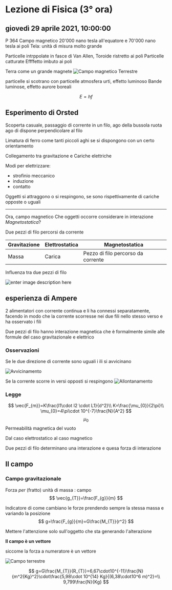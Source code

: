 # Lezione di Fisica (3° ora)

## giovedì 29 aprile 2021, 10:00:00
P 364
Campo magnetico 
20'000 nano tesla all'equatore
e 70'000 nano tesla ai poli
Tela: unità di misura molto grande

Particelle intrppolate in fasce di Van Allen, Toroide ristretto ai poli
Particelle catturate
Effffetto imbuto ai poli

Terra come un grande magnete
![Campo magnetico Terrestre](https://i.imgur.com/BDIYt7b.jpg)

particelle si scotrano con particelle atmosfera
urti, effetto luminoso
Bande luminose, effetto aurore boreali

$$
E=hf
$$
## Esperimento di Orsted
Scoperta casuale, passaggio di corrente in un filo, ago della bussola ruota
ago di dispone perpendicolare al filo

Limatura di ferro  come tanti piccoli aghi se si dispongono con un certo orientamento

Collegamento tra gravitazione e Cariche elettriche


Modi per elettrizzare:
* strofinio meccanico
* induzione
* contatto

Oggetti si attraggono o si respingono, se sono rispettivamente di cariche opposte  o uguali

---

Ora, campo magnetico
Che oggetti occorre considerare in interazione *Magnetostatica*?

Due pezzi di filo percorsi da corrente

|Gravitazione|Elettrostatica|Magnetostatica|
|---------------|-----------|--------------|
|Massa|Carica|Pezzo di filo percorso da corrente|


Influenza tra due pezzi di filo

![enter image description here](https://i.imgur.com/hHHbyiu.jpg)

## esperienza di Ampere
2 alimentatori con corrente continua e li ha connessi separatamente, facendo in modo che la corrente scorresse nei due fili nello stesso verso e ha osservato i fili

Due pezzi di filo hanno interazione magnetica che è formalmente simile alle formule del caso gravitazionale e elettrico

### Osservazioni

Se le due direzione di corrente sono uguali i ili si avvicinano

![Avvicinamento](https://i.imgur.com/jVDCmEk.jpg)

Se la corrente scorre in versi opposti si respingono
![Allontanamento](https://i.imgur.com/WHVDm0P.jpg)

### Legge
$$
\vec{F_{m}}=K\frac{I1\cdot I2 \cdot L1}{d^2}\\
K=\frac{\mu_{0}}{2\pi}\\
\mu_{0}=4\pi\cdot 10^{-7}\frac{N}{A^2}
$$
$$\mu_{0}
$$
Permeabilità magnetica del vuoto


Dal caso elettrostatico al caso magnetico

Due pezzi di filo determinano una interazione e quesa forza di interazione 
## Il campo
### Campo gravitazionale
Forza *per* (fratto) unità di massa : campo
$$
\vec{g_{T}}=\frac{F_{g}}{m}
$$

Indicatore di come cambiano le forze prendendo sempre la stessa massa e variando la posizione
$$
g=\frac{F_{g}}{m}=G\frac{M_{T}}{r^2}
$$

Mettere l'attenzione solo sull'oggetto che sta generando l'alterazione


**Il campo è un vettore**

siccome la forza a numeratore è un vettore


![Campo terrestre](https://i.imgur.com/8CYQkE0.jpg)

$$
g=G\frac{M_{T}}{R_{T}}=6,67\cdot10^{-11}\frac{N}{m^2{Kg}^2}\cdot\frac{5,98\cdot 10^{14} Kg}{(6,38\cdot10^6 m)^2}=\\
9,799\frac{N}{Kg}
$$
<!--stackedit_data:
eyJoaXN0b3J5IjpbLTEyOTAwMzM0MDcsMTgxMzE5MzYxMSwtMT
YxNTY4Mzc5MCwtMTg5MjcxNzc2MCwtMTgxNjc0ODgxMiwyMDQw
MzMyMDg5LC0xMTg5MjgxNDQsMTg3NzQyMzgxMSwtMTY5NzE5Nj
E3NywxNDAzNzQ1MzA1XX0=
-->